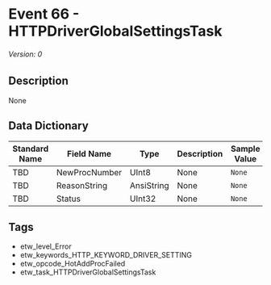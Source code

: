 # Event 66 - HTTPDriverGlobalSettingsTask
###### Version: 0

## Description
None

## Data Dictionary
|Standard Name|Field Name|Type|Description|Sample Value|
|---|---|---|---|---|
|TBD|NewProcNumber|UInt8|None|`None`|
|TBD|ReasonString|AnsiString|None|`None`|
|TBD|Status|UInt32|None|`None`|

## Tags
* etw_level_Error
* etw_keywords_HTTP_KEYWORD_DRIVER_SETTING
* etw_opcode_HotAddProcFailed
* etw_task_HTTPDriverGlobalSettingsTask